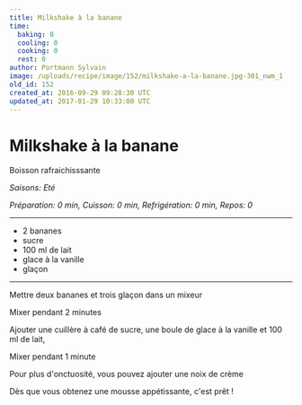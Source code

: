 ```yaml
---
title: Milkshake à la banane
time:
  baking: 0
  cooling: 0
  cooking: 0
  rest: 0
author: Portmann Sylvain
image: /uploads/recipe/image/152/milkshake-a-la-banane.jpg-301_nwm_1
old_id: 152
created_at: 2016-09-29 09:28:30 UTC
updated_at: 2017-01-29 10:33:00 UTC
---
```


# Milkshake à la banane

Boisson rafraichisssante

_Saisons: Eté_

_Préparation: 0 min, Cuisson: 0 min, Refrigération: 0 min, Repos: 0_

---

- 2 bananes
- sucre
- 100 ml de lait
- glace à la vanille
- glaçon

---

Mettre deux bananes et trois glaçon dans un mixeur

Mixer pendant 2 minutes

Ajouter une cuillère à café de sucre, une boule de glace à la vanille et 100 ml de lait,

Mixer pendant 1 minute

Pour plus d'onctuosité, vous pouvez ajouter une noix de crème

Dès que vous obtenez une mousse appétissante, c'est prêt !
